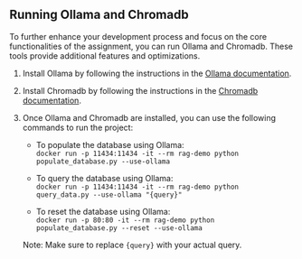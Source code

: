 ## Running Ollama and Chromadb

To further enhance your development process and focus on the core functionalities of the assignment, you can run Ollama and Chromadb. These tools provide additional features and optimizations.

1. Install Ollama by following the instructions in the [Ollama documentation](https://ollama.readthedocs.io/en/latest/installation.html).

2. Install Chromadb by following the instructions in the [Chromadb documentation](https://chromadb.readthedocs.io/en/latest/installation.html).

3. Once Ollama and Chromadb are installed, you can use the following commands to run the project:

    - To populate the database using Ollama:<br>
    `docker run -p 11434:11434 -it --rm rag-demo python populate_database.py --use-ollama`

    - To query the database using Ollama: <br>
    `docker run -p 11434:11434 -it --rm rag-demo python query_data.py --use-ollama "{query}"`

    - To reset the database using Ollama: <br>
    `docker run -p 80:80 -it --rm rag-demo python populate_database.py --reset --use-ollama`

    Note: Make sure to replace `{query}` with your actual query.


